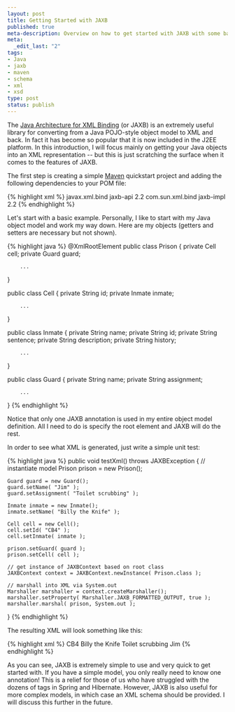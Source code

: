 ```yaml
--- 
layout: post
title: Getting Started with JAXB
published: true
meta-description: Overview on how to get started with JAXB with some basic annotations
meta: 
  _edit_last: "2"
tags: 
- Java
- jaxb
- maven
- schema
- xml
- xsd
type: post
status: publish
---
```

The <a href="https://jaxb.dev.java.net/">Java Architecture for XML Binding</a> (or JAXB) is an extremely useful library for converting from a Java POJO-style object model to XML and back. In fact it has become so popular that it is now included in the J2EE platform. In this introduction, I will focus mainly on getting your Java objects into an XML representation -- but this is just scratching the surface when it comes to the features of JAXB.
<!--more-->

The first step is creating a simple <a href="http://maven.apache.org/">Maven</a> quickstart project and adding the following dependencies to your POM file:

{% highlight xml %}
<dependency>
     <groupId>javax.xml.bind</groupId>
     <artifactId>jaxb-api</artifactId>
     <version>2.2</version>
</dependency>
<dependency>
     <groupId>com.sun.xml.bind</groupId>
     <artifactId>jaxb-impl</artifactId>
     <version>2.2</version>
</dependency>
{% endhighlight %}

Let's start with a basic example. Personally, I like to start with my Java object model and work my way down. Here are my objects (getters and setters are necessary but not shown).

{% highlight java %}
@XmlRootElement
public class Prison
{
	private Cell cell;
	private Guard guard;
    
        ...
}

public class Cell
{
	private String id;
	private Inmate inmate;

        ...
}

public class Inmate
{
	private String name;
	private String id;
	private String sentence;
	private String description;
	private String history;

        ...
}

public class Guard
{
	private String name;
	private String assignment;

        ...
}
{% endhighlight %}

Notice that only one JAXB annotation is used in my entire object model definition. All I need to do is specify the root element and JAXB will do the rest.

In order to see what XML is generated, just write a simple unit test:

{% highlight java %}
public void testXml() throws JAXBException
{
	// instantiate model
	Prison prison = new Prison();

	Guard guard = new Guard();
	guard.setName( "Jim" );
	guard.setAssignment( "Toilet scrubbing" );

	Inmate inmate = new Inmate();
	inmate.setName( "Billy the Knife" );

	Cell cell = new Cell();
	cell.setId( "CB4" );
	cell.setInmate( inmate );

	prison.setGuard( guard );
	prison.setCell( cell );

	// get instance of JAXBContext based on root class
	JAXBContext context = JAXBContext.newInstance( Prison.class );
		
	// marshall into XML via System.out
	Marshaller marshaller = context.createMarshaller();
	marshaller.setProperty( Marshaller.JAXB_FORMATTED_OUTPUT, true );
	marshaller.marshal( prison, System.out );
}
{% endhighlight %}

The resulting XML will look something like this:

{% highlight xml %}
<prison>
    <cell>
        <id>CB4</id>
        <inmate>
            <name>Billy the Knife</name>
        </inmate>
    </cell>
    <guard>
        <assignment>Toilet scrubbing</assignment>
        <name>Jim</name>
    </guard>
</prison>
{% endhighlight %}

As you can see, JAXB is extremely simple to use and very quick to get started with. If you have a simple model, you only really need to know one annotation! This is a relief for those of us who have struggled with the dozens of tags in Spring and Hibernate. However, JAXB is also useful for more complex models, in which case an XML schema should be provided. I will discuss this further in the future.
